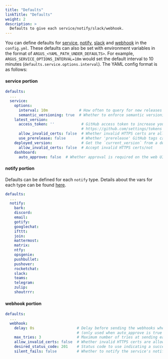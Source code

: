 ```yaml
---
title: "Defaults"
linkTitle: "Defaults"
weight: 2
description: >
  Defaults to give each service/notify/slack/webhook.
---
```


You can define defaults for [service](/docs/config/service), [notify](/docs/config/notify), [slack](/docs/config/slack) and [webhook](/docs/config/webhook) in the `config.yml`. These defaults can also be set with environment variables in the format of `ARGUS_<YAML_PATH_UNDER_DEFAULTS>`. For example, `ARGUS_SERVICE_OPTIONS_INTERVAL=10m` would set the default interval to 10 minutes (`defaults.service.options.interval`). The YAML config format is as follows:


#### **service** portion
```yaml
defaults:
  ...
  service:
    options:
      interval: 10m              # How often to query for new releases
      semantic_versioning: true  # Whether to enforce semantic versioning (required to not alert on new patches for old versions)
    latest_version:
      access_token: ''            # GitHub access token to increase your rate-limit and/or access private repos
                                  # https://github.com/settings/tokens - w/ repo.public_repo/repo for public/private
      allow_invalid_certs: false  # Whether invalid HTTPS certs are allowed in queries
      use_prerelease: false       # Whether 'prerelease' GitHub tags can be used
    deployed_version:             # Get the `current_version` from a deployed service
      allow_invalid_certs: false  # Accept invalid HTTPS certs/not
    dashboard:
      auto_approve: false  # Whether approval is required on the web UI for sending the new release WebHooks
```

#### **notify** portion
Defaults can be defined for each `notify` type. Details about the vars for each type can be found [here](/docs/config/notify).

```yaml
defaults:
  ...
  notify:
    bark:
    discord:
    email:
    gotify:
    googlechat:
    ifttt:
    join:
    mattermost:
    matrix:
    ntfy:
    opsgenie:
    pushbullet:
    pushover:
    rocketchat:
    slack:
    teams:
    telegram:
    zulip:
    shoutrrr:
```


#### **webhook** portion
```yaml
defaults:
  ...
  webhook:
    delay: 0s                   # Delay before sending the webhooks when a new release is found
                                # (only used when auto_approve is true for the service)
    max_tries: 3                # Maximum number of tries at sending each webhook
    allow_invalid_certs: false  # Whether invalid HTTPS certs are allowed in this webhook
    desired_status_code: 201    # Status code to use indicating a success. Using 0 will accept any 2XX status code
    silent_fails: false         # Whether to notify the service's notifiers if max_tries fails occur
```

